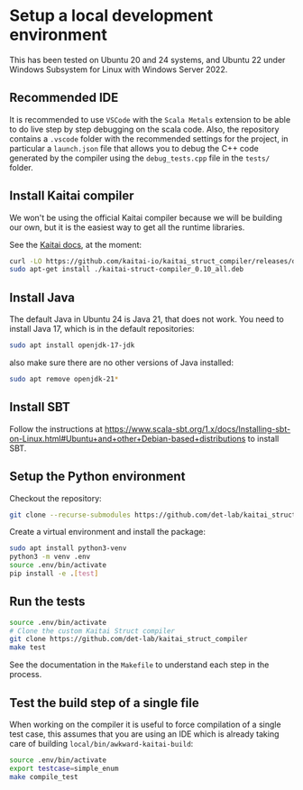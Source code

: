 # Setup a local development environment

This has been tested on Ubuntu 20 and 24 systems, and Ubuntu 22 under Windows Subsystem for Linux with Windows Server 2022.

## Recommended IDE

It is recommended to use `VSCode` with the `Scala Metals` extension to be able to do live step by step debugging on the scala code.
Also, the repository contains a `.vscode` folder with the recommended settings for the project, in particular a `launch.json` file that allows you to debug the C++ code generated by the compiler using the `debug_tests.cpp` file in the `tests/` folder.

## Install Kaitai compiler

We won't be using the official Kaitai compiler because we will be building our own, but it is the easiest way to get all the runtime libraries.

See the [Kaitai docs](https://kaitai.io/#download), at the moment:

```bash
curl -LO https://github.com/kaitai-io/kaitai_struct_compiler/releases/download/0.10/kaitai-struct-compiler_0.10_all.deb
sudo apt-get install ./kaitai-struct-compiler_0.10_all.deb
```


## Install Java

The default Java in Ubuntu 24 is Java 21, that does not work. You need to install Java 17, which is in the default repositories:

```bash
sudo apt install openjdk-17-jdk
```

also make sure there are no other versions of Java installed:

```bash
sudo apt remove openjdk-21*
```

## Install SBT

Follow the instructions at <https://www.scala-sbt.org/1.x/docs/Installing-sbt-on-Linux.html#Ubuntu+and+other+Debian-based+distributions> to install SBT.

## Setup the Python environment

Checkout the repository:

```bash
git clone --recurse-submodules https://github.com/det-lab/kaitai_struct_awkward_runtime
```

Create a virtual environment and install the package:

```bash
sudo apt install python3-venv
python3 -m venv .env
source .env/bin/activate
pip install -e .[test]
```

## Run the tests

```bash
source .env/bin/activate
# Clone the custom Kaitai Struct compiler
git clone https://github.com/det-lab/kaitai_struct_compiler
make test
```

See the documentation in the `Makefile` to understand each step in the process.

## Test the build step of a single file

When working on the compiler it is useful to force compilation of a single test case,
this assumes that you are using an IDE which is already taking care of building `local/bin/awkward-kaitai-build`:

```bash
source .env/bin/activate
export testcase=simple_enum
make compile_test
```
